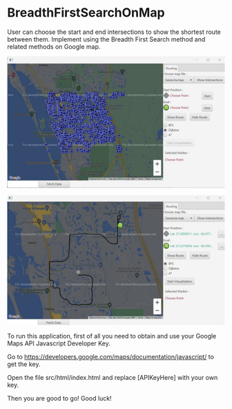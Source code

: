 # BreadthFirstSearchOnMap
User can choose the start and end intersections to show the shortest route between them.
Implement using the Breadth First Search method and related methods on Google map.

![first map](./images/1.jpg)

![show the route](./images/2.jpg)

To run this application, first of all you need to obtain and use your Google Maps API Javascript Developer Key.

Go to https://developers.google.com/maps/documentation/javascript/ to get the key.

Open the file src/html/index.html and replace [APIKeyHere] with your own key.

Then you are good to go! Good luck!